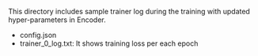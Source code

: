 This directory includes sample trainer log during the training with updated hyper-parameters in Encoder.

- config.json
- trainer_0_log.txt: It shows training loss per each epoch 
